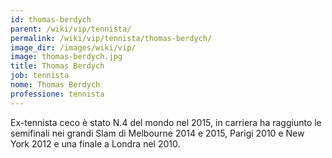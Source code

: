 ```yaml
---
id: thomas-berdych
parent: /wiki/vip/tennista/
permalink: /wiki/vip/tennista/thomas-berdych/
image_dir: /images/wiki/vip/
image: thomas-berdych.jpg
title: Thomas Berdych
job: tennista
nome: Thomas Berdych
professione: tennista
---
```

Ex-tennista ceco è stato N.4 del mondo nel 2015, in carriera ha raggiunto le semifinali nei grandi Slam di Melbourne 2014 e 2015, Parigi 2010 e New York 2012 e una finale a Londra nel 2010.